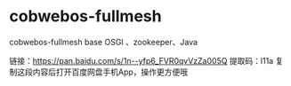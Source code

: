 # cobwebos-fullmesh
cobwebos-fullmesh base OSGI 、zookeeper、Java 

链接：https://pan.baidu.com/s/1n--yfp6_FVR0qvVzZa005Q 
提取码：l11a 
复制这段内容后打开百度网盘手机App，操作更方便哦

